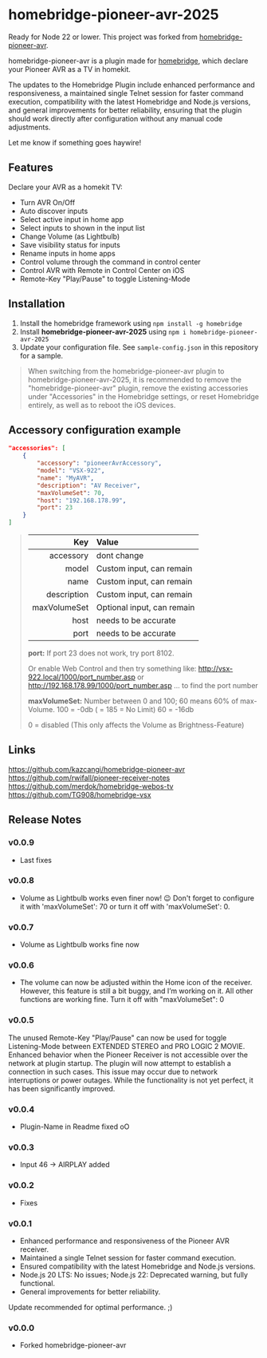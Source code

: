 # homebridge-pioneer-avr-2025

Ready for Node 22 or lower.
This project was forked from [homebridge-pioneer-avr](https://github.com/kazcangi/homebridge-pioneer-avr).

homebridge-pioneer-avr is a plugin made for [homebridge](https://github.com/nfarina/homebridge),
which declare your Pioneer AVR as a TV in homekit.

The updates to the Homebridge Plugin include enhanced performance and responsiveness, a maintained single Telnet session for faster command execution, compatibility with the latest Homebridge and Node.js versions, and general improvements for better reliability, ensuring that the plugin should work directly after configuration without any manual code adjustments.

Let me know if something goes haywire!

## Features

Declare your AVR as a homekit TV:

* Turn AVR On/Off
* Auto discover inputs
* Select active input in home app
* Select inputs to shown in the input list
* Change Volume (as Lightbulb)
* Save visibility status for inputs
* Rename inputs in home apps
* Control volume through the command in control center
* Control AVR with Remote in Control Center on iOS
* Remote-Key "Play/Pause" to toggle Listening-Mode


## Installation

1. Install the homebridge framework using `npm install -g homebridge`
2. Install **homebridge-pioneer-avr-2025** using `npm i homebridge-pioneer-avr-2025`
3. Update your configuration file. See `sample-config.json` in this repository for a sample.

> When switching from the homebridge-pioneer-avr plugin to homebridge-pioneer-avr-2025, it is recommended to remove the "homebridge-pioneer-avr" plugin, remove the existing accessories under "Accessories" in the Homebridge settings, or reset Homebridge entirely, as well as to reboot the iOS devices.



## Accessory configuration example

```json
"accessories": [
	{
        "accessory": "pioneerAvrAccessory",
        "model": "VSX-922",
        "name": "MyAVR",
        "description": "AV Receiver",
        "maxVolumeSet": 70,
        "host": "192.168.178.99",
        "port": 23
	}
]
```

> |          Key | Value                      |
> | -----------: | :------------------------- |
> |    accessory | dont change                |
> |        model | Custom input, can remain   |
> |         name | Custom input, can remain   |
> |  description | Custom input, can remain   |
> | maxVolumeSet | Optional input, can remain |
> |         host | needs to be accurate       |
> |         port | needs to be accurate       |
>
> **port:**
>  If port 23 does not work, try port 8102.
>
> Or enable Web Control and then try something like:
> http://vsx-922.local/1000/port_number.asp or http://192.168.178.99/1000/port_number.asp
> ... to find the port number
>
>
>
> **maxVolumeSet:**
>  Number between 0 and 100; 60 means 60% of max-Volume.
> 100 = -0db ( = 185 = No Limit)
> 60 = -16db
>
> 0 = disabled
> (This only affects the Volume as Brightness-Feature)



## Links

https://github.com/kazcangi/homebridge-pioneer-avr
https://github.com/rwifall/pioneer-receiver-notes
https://github.com/merdok/homebridge-webos-tv
https://github.com/TG908/homebridge-vsx

## Release Notes

### v0.0.9

* Last fixes

### v0.0.8

* Volume as Lightbulb works even finer now! 😉 Don't forget to configure it with 'maxVolumeSet': 70 or turn it off with 'maxVolumeSet': 0.

### v0.0.7

* Volume as Lightbulb works fine now

### v0.0.6

* The volume can now be adjusted within the Home icon of the receiver. However, this feature is still a bit buggy, and I’m working on it. All other functions are working fine. Turn it off with "maxVolumeSet": 0

### v0.0.5

The unused Remote-Key "Play/Pause" can now be used for toggle Listening-Mode between EXTENDED STEREO and PRO LOGIC 2 MOVIE.
Enhanced behavior when the Pioneer Receiver is not accessible over the network at plugin startup. The plugin will now attempt to establish a connection in such cases. This issue may occur due to network interruptions or power outages. While the functionality is not yet perfect, it has been significantly improved.

### v0.0.4

* Plugin-Name in Readme fixed oO

### v0.0.3

* Input 46 -> AIRPLAY added

### v0.0.2

* Fixes

### v0.0.1

* Enhanced performance and responsiveness of the Pioneer AVR receiver.
* Maintained a single Telnet session for faster command execution.
* Ensured compatibility with the latest Homebridge and Node.js versions.
* Node.js 20 LTS: No issues; Node.js 22: Deprecated warning, but fully functional.
* General improvements for better reliability.

Update recommended for optimal performance. ;)

### v0.0.0

* Forked homebridge-pioneer-avr

